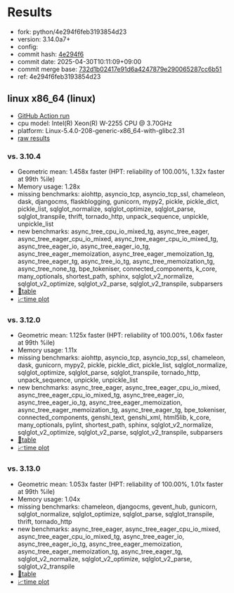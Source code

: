 # Results

- fork: python/4e294f6feb3193854d23
- version: 3.14.0a7+
- config: 
- commit hash: [4e294f6](https://github.com/python/cpython/commit/4e294f6)
- commit date: 2025-04-30T10:11:09+09:00
- commit merge base: [732d1b02417e91d6a4247879e290065287cc6b51](https://github.com/python/cpython/commit/732d1b02417e91d6a4247879e290065287cc6b51)
- ref: 4e294f6feb3193854d23

## linux x86_64 (linux)

- [GitHub Action run](https://github.com/faster-cpython/benchmarking/actions/runs/14758243181)
- cpu model: Intel(R) Xeon(R) W-2255 CPU @ 3.70GHz
- platform: Linux-5.4.0-208-generic-x86_64-with-glibc2.31
- [raw results](bm-20250430-linux-x86_64-python-4e294f6feb3193854d23-3.14.0a7%2B-4e294f6.json)

### vs. 3.10.4

- Geometric mean: 1.458x faster (HPT: reliability of 100.00%, 1.32x faster at 99th %ile)
- Memory usage: 1.28x
- missing benchmarks: aiohttp, asyncio_tcp, asyncio_tcp_ssl, chameleon, dask, djangocms, flaskblogging, gunicorn, mypy2, pickle, pickle_dict, pickle_list, sqlglot_normalize, sqlglot_optimize, sqlglot_parse, sqlglot_transpile, thrift, tornado_http, unpack_sequence, unpickle, unpickle_list
- new benchmarks: async_tree_cpu_io_mixed_tg, async_tree_eager, async_tree_eager_cpu_io_mixed, async_tree_eager_cpu_io_mixed_tg, async_tree_eager_io, async_tree_eager_io_tg, async_tree_eager_memoization, async_tree_eager_memoization_tg, async_tree_eager_tg, async_tree_io_tg, async_tree_memoization_tg, async_tree_none_tg, bpe_tokeniser, connected_components, k_core, many_optionals, shortest_path, sphinx, sqlglot_v2_normalize, sqlglot_v2_optimize, sqlglot_v2_parse, sqlglot_v2_transpile, subparsers
- [📄table](bm-20250430-linux-x86_64-python-4e294f6feb3193854d23-3.14.0a7%2B-4e294f6-vs-3.10.4.md)
- [📈time plot](bm-20250430-linux-x86_64-python-4e294f6feb3193854d23-3.14.0a7%2B-4e294f6-vs-3.10.4.svg)

### vs. 3.12.0

- Geometric mean: 1.125x faster (HPT: reliability of 100.00%, 1.06x faster at 99th %ile)
- Memory usage: 1.11x
- missing benchmarks: aiohttp, asyncio_tcp, asyncio_tcp_ssl, chameleon, dask, gunicorn, mypy2, pickle, pickle_dict, pickle_list, sqlglot_normalize, sqlglot_optimize, sqlglot_parse, sqlglot_transpile, tornado_http, unpack_sequence, unpickle, unpickle_list
- new benchmarks: async_tree_eager, async_tree_eager_cpu_io_mixed, async_tree_eager_cpu_io_mixed_tg, async_tree_eager_io, async_tree_eager_io_tg, async_tree_eager_memoization, async_tree_eager_memoization_tg, async_tree_eager_tg, bpe_tokeniser, connected_components, genshi_text, genshi_xml, html5lib, k_core, many_optionals, pylint, shortest_path, sphinx, sqlglot_v2_normalize, sqlglot_v2_optimize, sqlglot_v2_parse, sqlglot_v2_transpile, subparsers
- [📄table](bm-20250430-linux-x86_64-python-4e294f6feb3193854d23-3.14.0a7%2B-4e294f6-vs-3.12.0.md)
- [📈time plot](bm-20250430-linux-x86_64-python-4e294f6feb3193854d23-3.14.0a7%2B-4e294f6-vs-3.12.0.svg)

### vs. 3.13.0

- Geometric mean: 1.053x faster (HPT: reliability of 100.00%, 1.01x faster at 99th %ile)
- Memory usage: 1.04x
- missing benchmarks: chameleon, djangocms, gevent_hub, gunicorn, sqlglot_normalize, sqlglot_optimize, sqlglot_parse, sqlglot_transpile, thrift, tornado_http
- new benchmarks: async_tree_eager, async_tree_eager_cpu_io_mixed, async_tree_eager_cpu_io_mixed_tg, async_tree_eager_io, async_tree_eager_io_tg, async_tree_eager_memoization, async_tree_eager_memoization_tg, async_tree_eager_tg, sqlglot_v2_normalize, sqlglot_v2_optimize, sqlglot_v2_parse, sqlglot_v2_transpile
- [📄table](bm-20250430-linux-x86_64-python-4e294f6feb3193854d23-3.14.0a7%2B-4e294f6-vs-3.13.0.md)
- [📈time plot](bm-20250430-linux-x86_64-python-4e294f6feb3193854d23-3.14.0a7%2B-4e294f6-vs-3.13.0.svg)

